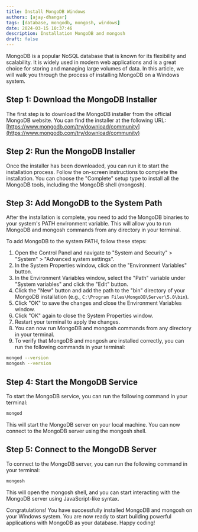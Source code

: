```yaml
---
title: Install MongoDB Windows
authors: [ajay-dhangar]
tags: [database, mongodb, mongosh, windows]
date: 2024-03-15 10:37:46
description: Installation MongoDB and mongosh
draft: false
---
```


MongoDB is a popular NoSQL database that is known for its flexibility and scalability. It is widely used in modern web applications and is a great choice for storing and managing large volumes of data. In this article, we will walk you through the process of installing MongoDB on a Windows system.

<!-- truncate -->

## Step 1: Download the MongoDB Installer

The first step is to download the MongoDB installer from the official MongoDB website. You can find the installer at the following URL: [https://www.mongodb.com/try/download/community](https://www.mongodb.com/try/download/community)

## Step 2: Run the MongoDB Installer

Once the installer has been downloaded, you can run it to start the installation process. Follow the on-screen instructions to complete the installation. You can choose the "Complete" setup type to install all the MongoDB tools, including the MongoDB shell (mongosh).

## Step 3: Add MongoDB to the System Path

After the installation is complete, you need to add the MongoDB binaries to your system's PATH environment variable. This will allow you to run MongoDB and mongosh commands from any directory in your terminal.

To add MongoDB to the system PATH, follow these steps:

1. Open the Control Panel and navigate to "System and Security" > "System" > "Advanced system settings".
2. In the System Properties window, click on the "Environment Variables" button.
3. In the Environment Variables window, select the "Path" variable under "System variables" and click the "Edit" button.
4. Click the "New" button and add the path to the "bin" directory of your MongoDB installation (e.g., `C:\Program Files\MongoDB\Server\5.0\bin`).
5. Click "OK" to save the changes and close the Environment Variables window.
6. Click "OK" again to close the System Properties window.
7. Restart your terminal to apply the changes.
8. You can now run MongoDB and mongosh commands from any directory in your terminal.
9. To verify that MongoDB and mongosh are installed correctly, you can run the following commands in your terminal:

```bash
mongod --version
mongosh --version
```

## Step 4: Start the MongoDB Service

To start the MongoDB service, you can run the following command in your terminal:

```bash
mongod
```

This will start the MongoDB server on your local machine. You can now connect to the MongoDB server using the mongosh shell.

## Step 5: Connect to the MongoDB Server

To connect to the MongoDB server, you can run the following command in your terminal:

```bash
mongosh
```

This will open the mongosh shell, and you can start interacting with the MongoDB server using JavaScript-like syntax.

Congratulations! You have successfully installed MongoDB and mongosh on your Windows system. You are now ready to start building powerful applications with MongoDB as your database. Happy coding!
